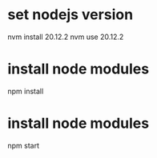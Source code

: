 # set nodejs version
nvm install 20.12.2
nvm use 20.12.2

# install node modules
npm install

# install node modules
npm start